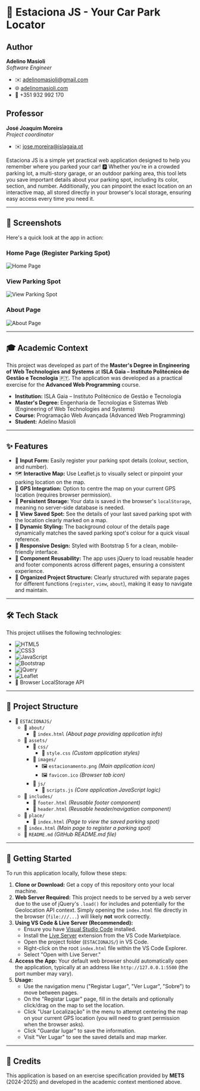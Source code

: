 # 🚗 Estaciona JS - Your Car Park Locator

## Author

**Adelino Masioli**  
*Software Engineer*  

- ✉️ [adelinomasioli@gmail.com](mailto:adelinomasioli@gmail.com)  
- 🌐 [adelinomasioli.com](https://adelinomasioli.com)  
- 📱 +351 932 992 170  


## Professor

**José Joaquim Moreira**  
*Project coordinator*  
- ✉️ [jose.moreira@islagaia.pt](mailto:jose.moreira@islagaia.pt)  

Estaciona JS is a simple yet practical web application designed to help you remember where you parked your car! 🅿️ Whether you're in a crowded parking lot, a multi-story garage, or an outdoor parking area, this tool lets you save important details about your parking spot, including its color, section, and number. Additionally, you can pinpoint the exact location on an interactive map, all stored directly in your browser's local storage, ensuring easy access every time you need it.

---

## 📸 Screenshots

Here's a quick look at the app in action:

### Home Page (Register Parking Spot)
![Home Page](assets/images/screen/screencapture-home.png)

### View Parking Spot
![View Parking Spot](assets/images/screen/screencapture-place.png)

### About Page
![About Page](assets/images/screen/screencapture-about.png)

---

## 🎓 Academic Context

This project was developed as part of the **Master's Degree in Engineering of Web Technologies and Systems** at **ISLA Gaia – Instituto Politécnico de Gestão e Tecnologia** 🇵🇹. The application was developed as a practical exercise for the **Advanced Web Programming** course.

* **Institution:** ISLA Gaia – Instituto Politécnico de Gestão e Tecnologia  
* **Master's Degree:** Engenharia de Tecnologias e Sistemas Web (Engineering of Web Technologies and Systems)  
* **Course:** Programação Web Avançada (Advanced Web Programming)  
* **Student:** Adelino Masioli  

---

## ✨ Features

* 📝 **Input Form:** Easily register your parking spot details (colour, section, and number).
* 🗺️ **Interactive Map:** Use Leaflet.js to visually select or pinpoint your parking location on the map.
* 📍 **GPS Integration:** Option to centre the map on your current GPS location (requires browser permission).
* 💾 **Persistent Storage:** Your data is saved in the browser's `localStorage`, meaning no server-side database is needed.
* 👀 **View Saved Spot:** See the details of your last saved parking spot with the location clearly marked on a map.
* 🎨 **Dynamic Styling:** The background colour of the details page dynamically matches the saved parking spot's colour for a quick visual reference.
* 💅 **Responsive Design:** Styled with Bootstrap 5 for a clean, mobile-friendly interface.
* 🧩 **Component Reusability:** The app uses jQuery to load reusable header and footer components across different pages, ensuring a consistent experience.
* 📁 **Organized Project Structure:** Clearly structured with separate pages for different functions (`register`, `view`, `about`), making it easy to navigate and maintain.

---

## 🛠️ Tech Stack

This project utilises the following technologies:

* ![HTML5](https://img.shields.io/badge/HTML5-E34F26?style=for-the-badge&logo=html5&logoColor=white)
* ![CSS3](https://img.shields.io/badge/CSS3-1572B6?style=for-the-badge&logo=css3&logoColor=white)
* ![JavaScript](https://img.shields.io/badge/JavaScript-F7DF1E?style=for-the-badge&logo=javascript&logoColor=black)
* ![Bootstrap](https://img.shields.io/badge/Bootstrap-563D7C?style=for-the-badge&logo=bootstrap&logoColor=white)
* ![jQuery](https://img.shields.io/badge/jQuery-0769AD?style=for-the-badge&logo=jquery&logoColor=white)
* ![Leaflet](https://img.shields.io/badge/Leaflet-199900?style=for-the-badge&logo=leaflet&logoColor=white)
* 💾 Browser LocalStorage API

---

## 📂 Project Structure

* 📁 `ESTACIONAJS/`
    * 📁 `about/`
        * 📄 `index.html`        *(About page providing application info)*
    * 📁 `assets/`
        * 📁 `css/`
            * 📄 `style.css`         *(Custom application styles)*
        * 📁 `images/`
            * 🖼️ `estacionamento.png` *(Main application icon)*
            * 🖼️ `favicon.ico`       *(Browser tab icon)*
        * 📁 `js/`
            * 📄 `scripts.js`          *(Core application JavaScript logic)*
    * 📁 `includes/`
        * 📄 `footer.html`       *(Reusable footer component)*
        * 📄 `header.html`       *(Reusable header/navigation component)*
    * 📁 `place/`
        * 📄 `index.html`        *(Page to view the saved parking spot)*
    * 📄 `index.html`            *(Main page to register a parking spot)*
    * 📄 `README.md`            *(GitHub README.md file)*

---

## 🚀 Getting Started

To run this application locally, follow these steps:

1. **Clone or Download:** Get a copy of this repository onto your local machine.
2. **Web Server Required:** This project needs to be served by a web server due to the use of jQuery's `.load()` for includes and potentially for the Geolocation API context. Simply opening the `index.html` file directly in the browser (`file:///...`) will likely **not** work correctly.
3. **Using VS Code & Live Server (Recommended):**
    * Ensure you have [Visual Studio Code](https://code.visualstudio.com/) installed.
    * Install the [Live Server](https://marketplace.visualstudio.com/items?itemName=ritwickdey.LiveServer) extension from the VS Code Marketplace.
    * Open the project folder (`ESTACIONAJS/`) in VS Code.
    * Right-click on the root `index.html` file within the VS Code Explorer.
    * Select "Open with Live Server."
4. **Access the App:** Your default web browser should automatically open the application, typically at an address like `http://127.0.0.1:5500` (the port number may vary).
5. **Usage:**
    * Use the navigation menu ("Registar Lugar", "Ver Lugar", "Sobre") to move between pages.
    * On the "Registar Lugar" page, fill in the details and optionally click/drag on the map to set the location.
    * Click "Usar Localização" in the menu to attempt centering the map on your current GPS location (you will need to grant permission when the browser asks).
    * Click "Guardar lugar" to save the information.
    * Visit "Ver Lugar" to see the saved details and map marker.

---

## 🙏 Credits

This application is based on an exercise specification provided by **METS** (2024-2025) and developed in the academic context mentioned above.
